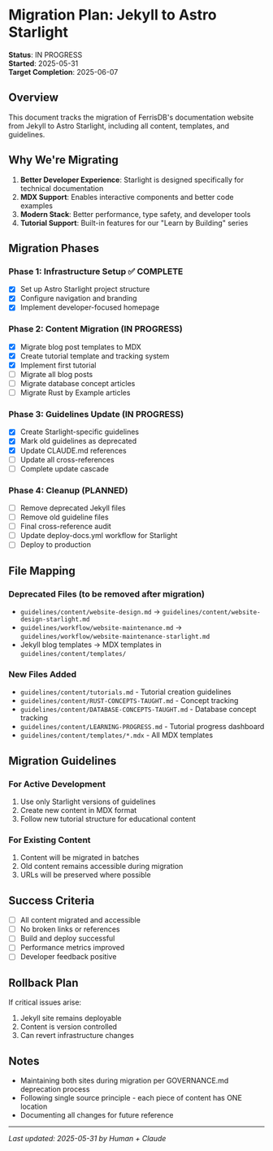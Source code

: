 # Migration Plan: Jekyll to Astro Starlight

**Status**: IN PROGRESS  
**Started**: 2025-05-31  
**Target Completion**: 2025-06-07

## Overview

This document tracks the migration of FerrisDB's documentation website from Jekyll to Astro Starlight, including all content, templates, and guidelines.

## Why We're Migrating

1. **Better Developer Experience**: Starlight is designed specifically for technical documentation
2. **MDX Support**: Enables interactive components and better code examples
3. **Modern Stack**: Better performance, type safety, and developer tools
4. **Tutorial Support**: Built-in features for our "Learn by Building" series

## Migration Phases

### Phase 1: Infrastructure Setup ✅ COMPLETE

- [x] Set up Astro Starlight project structure
- [x] Configure navigation and branding
- [x] Implement developer-focused homepage

### Phase 2: Content Migration (IN PROGRESS)

- [x] Migrate blog post templates to MDX
- [x] Create tutorial template and tracking system
- [x] Implement first tutorial
- [ ] Migrate all blog posts
- [ ] Migrate database concept articles
- [ ] Migrate Rust by Example articles

### Phase 3: Guidelines Update (IN PROGRESS)

- [x] Create Starlight-specific guidelines
- [x] Mark old guidelines as deprecated
- [x] Update CLAUDE.md references
- [ ] Update all cross-references
- [ ] Complete update cascade

### Phase 4: Cleanup (PLANNED)

- [ ] Remove deprecated Jekyll files
- [ ] Remove old guideline files
- [ ] Final cross-reference audit
- [ ] Update deploy-docs.yml workflow for Starlight
- [ ] Deploy to production

## File Mapping

### Deprecated Files (to be removed after migration)

- `guidelines/content/website-design.md` → `guidelines/content/website-design-starlight.md`
- `guidelines/workflow/website-maintenance.md` → `guidelines/workflow/website-maintenance-starlight.md`
- Jekyll blog templates → MDX templates in `guidelines/content/templates/`

### New Files Added

- `guidelines/content/tutorials.md` - Tutorial creation guidelines
- `guidelines/content/RUST-CONCEPTS-TAUGHT.md` - Concept tracking
- `guidelines/content/DATABASE-CONCEPTS-TAUGHT.md` - Database concept tracking
- `guidelines/content/LEARNING-PROGRESS.md` - Tutorial progress dashboard
- `guidelines/content/templates/*.mdx` - All MDX templates

## Migration Guidelines

### For Active Development

1. Use only Starlight versions of guidelines
2. Create new content in MDX format
3. Follow new tutorial structure for educational content

### For Existing Content

1. Content will be migrated in batches
2. Old content remains accessible during migration
3. URLs will be preserved where possible

## Success Criteria

- [ ] All content migrated and accessible
- [ ] No broken links or references
- [ ] Build and deploy successful
- [ ] Performance metrics improved
- [ ] Developer feedback positive

## Rollback Plan

If critical issues arise:

1. Jekyll site remains deployable
2. Content is version controlled
3. Can revert infrastructure changes

## Notes

- Maintaining both sites during migration per GOVERNANCE.md deprecation process
- Following single source principle - each piece of content has ONE location
- Documenting all changes for future reference

---

_Last updated: 2025-05-31 by Human + Claude_
